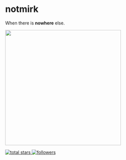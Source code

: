 # notmirk

When there is **nowhere** else.

<a href="#"><img src="https://github-readme-stats.vercel.app/api?username=notmirk&show_icons=true&theme=github_dark_dimmed&hide_border=true" width="370"></a>

<a href="https://github.com/notmirk?tab=repositories&sort=stargazers">
  <img alt="total stars" title="Total stars on GitHub" src="https://custom-icon-badges.herokuapp.com/badge/dynamic/json?logo=star&color=55960c&labelColor=488207&label=Stars&style=for-the-badge&query=%24.stars&url=https://api.github-star-counter.workers.dev/user/notmirk"/>
</a>	
<a href="https://github.com/notmirk?tab=followers">
  <img alt="followers" title="Follow Me on GitHub" src="https://custom-icon-badges.herokuapp.com/github/followers/notmirk?color=236ad3&labelColor=1155ba&style=for-the-badge&logo=person-add&label=Follow&logoColor=white"/>
</a>

<!--
- DLNA player
- text log filter
- PuTTY Start
- colour: #D22B2B - cadmium red
https://htmlcolorcodes.com/colors/cadmium-red/
-->
